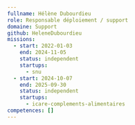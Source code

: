 ```yaml
---
fullname: Hélène Dubourdieu
role: Responsable déploiement / support
domaine: Support
github: HeleneDubourdieu
missions:
  - start: 2022-01-03
    end: 2024-11-05
    status: independent
    startups:
      - snu
  - start: 2024-10-07
    end: 2025-09-30
    status: independent
    startups:
      - icare-complements-alimentaires
competences: []
---
```

